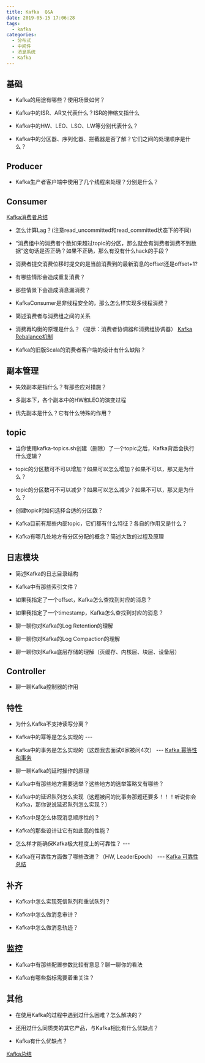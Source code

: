 ```yaml
---
title: Kafka  Q&A
date: 2019-05-15 17:06:28
tags:
  - kafka  
categories:
  - 分布式
  - 中间件 
  - 消息系统
  - Kafka   
---
```


<p></p>
<!-- more -->


## 基础
+    Kafka的用途有哪些？使用场景如何？

+    Kafka中的ISR、AR又代表什么？ISR的伸缩又指什么

+    Kafka中的HW、LEO、LSO、LW等分别代表什么？

+    Kafka中的分区器、序列化器、拦截器是否了解？它们之间的处理顺序是什么？


## Producer
+    Kafka生产者客户端中使用了几个线程来处理？分别是什么？

## Consumer

[Kafka消费者总结](../../../../2016/06/25/kafkaConsumer/)

+    怎么计算Lag？(注意read_uncommitted和read_committed状态下的不同)

+    “消费组中的消费者个数如果超过topic的分区，那么就会有消费者消费不到数据”这句话是否正确？如果不正确，那么有没有什么hack的手段？

+    消费者提交消费位移时提交的是当前消费到的最新消息的offset还是offset+1?

+    有哪些情形会造成重复消费？

+    那些情景下会造成消息漏消费？

+    KafkaConsumer是非线程安全的，那么怎么样实现多线程消费？

+    简述消费者与消费组之间的关系

+    消费再均衡的原理是什么？（提示：消费者协调器和消费组协调器）
     [Kafka Rebalance机制](../../../../2022/05/11/kafkaRebalance/)

+    Kafka的旧版Scala的消费者客户端的设计有什么缺陷？



## 副本管理

+    失效副本是指什么？有那些应对措施？

+    多副本下，各个副本中的HW和LEO的演变过程

+    优先副本是什么？它有什么特殊的作用？

## topic
+    当你使用kafka-topics.sh创建（删除）了一个topic之后，Kafka背后会执行什么逻辑？

+    topic的分区数可不可以增加？如果可以怎么增加？如果不可以，那又是为什么？

+    topic的分区数可不可以减少？如果可以怎么减少？如果不可以，那又是为什么？

+    创建topic时如何选择合适的分区数？

+    Kafka目前有那些内部topic，它们都有什么特征？各自的作用又是什么？

+    Kafka有哪几处地方有分区分配的概念？简述大致的过程及原理

## 日志模块
+    简述Kafka的日志目录结构

+    Kafka中有那些索引文件？

+    如果我指定了一个offset，Kafka怎么查找到对应的消息？

+    如果我指定了一个timestamp，Kafka怎么查找到对应的消息？

+    聊一聊你对Kafka的Log Retention的理解

+    聊一聊你对Kafka的Log Compaction的理解

+    聊一聊你对Kafka底层存储的理解（页缓存、内核层、块层、设备层）


## Controller
+    聊一聊Kafka控制器的作用


## 特性
+    为什么Kafka不支持读写分离？

+    Kafka中的幂等是怎么实现的 ---
+    Kafka中的事务是怎么实现的（这题我去面试6家被问4次） ---
     [Kafka 幂等性和事务](../../../../2022/05/04/kafkaTransaction/)

+    聊一聊Kafka的延时操作的原理

+    Kafka中有那些地方需要选举？这些地方的选举策略又有哪些？

+    Kafka中的延迟队列怎么实现（这题被问的比事务那题还要多！！！听说你会Kafka，那你说说延迟队列怎么实现？）

+    Kafka中是怎么体现消息顺序性的？

+    Kafka的那些设计让它有如此高的性能？

+    怎么样才能确保Kafka极大程度上的可靠性？  ---
+    Kafka在可靠性方面做了哪些改进？（HW, LeaderEpoch） --- 
[Kafka 可靠性总结](../../../../2016/07/05/kafkaReliability/)

## 补齐
+    Kafka中怎么实现死信队列和重试队列？

+    Kafka中怎么做消息审计？

+    Kafka中怎么做消息轨迹？

## 监控
+    Kafka中有那些配置参数比较有意思？聊一聊你的看法

+    Kafka有哪些指标需要着重关注？

## 其他    
+    在使用Kafka的过程中遇到过什么困难？怎么解决的？

+    还用过什么同质类的其它产品，与Kafka相比有什么优缺点？

+    Kafka有什么优缺点？  


[Kafka总结](../../../../2016/05/11/kafka/) 
  